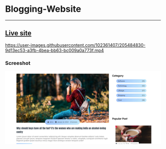 # Blogging-Website
-----------
## [Live site](https://coruscating-fudge-002851.netlify.app/) <br>


https://user-images.githubusercontent.com/102361407/205484830-9d13ec53-a3fb-4bea-bb63-bc009a0a773f.mp4 

### Screeshot <br>

![overview](https://github.com/HarshithKumar03/Blog-Website/blob/master/assets/images-1.jpg)
